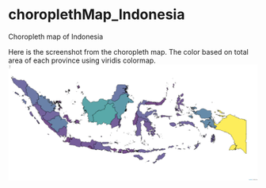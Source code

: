 # choroplethMap_Indonesia
Choropleth map of Indonesia

Here is the screenshot from the choropleth map. The color based on total area of each province using viridis colormap.
![](choropleth_Indonesia.png)
